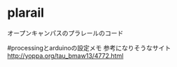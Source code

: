 # plarail
オープンキャンパスのプラレールのコード

#processingとarduinoの設定メモ
参考になりそうなサイト
http://yoppa.org/tau_bmaw13/4772.html
